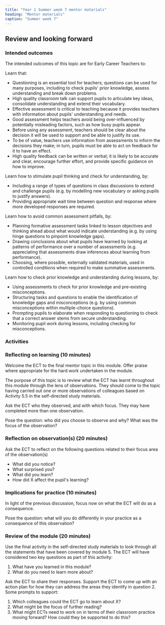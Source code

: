 ```yaml
---
title: "Year 1 Summer week 7 mentor materials"
heading: "Mentor materials"
caption: "Summer week 7"
---
```


## Review and looking forward

### Intended outcomes

The intended outcomes of this topic are for Early Career Teachers to:

Learn that:

- Questioning is an essential tool for teachers; questions can be used for many purposes, including to check pupils' prior knowledge, assess understanding and break down problems.
- High quality classroom talk can support pupils to articulate key ideas, consolidate understanding and extend their vocabulary.
- Effective assessment is critical to teaching because it provides teachers with information about pupils' understanding and needs.
- Good assessment helps teachers avoid being over-influenced by potentially misleading factors, such as how busy pupils appear.
- Before using any assessment, teachers should be clear about the decision it will be used to support and be able to justify its use.
- To be of value, teachers use information from assessments to inform the decisions they make; in turn, pupils must be able to act on feedback for it to have an effect.
- High quality feedback can be written or verbal; it is likely to be accurate and clear, encourage further effort, and provide specific guidance on how to improve.

Learn how to stimulate pupil thinking and check for understanding, by:

- Including a range of types of questions in class discussions to extend and challenge pupils (e.g. by modelling new vocabulary or asking pupils to justify answers).
- Providing appropriate wait time between question and response where more developed responses are required.

Learn how to avoid common assessment pitfalls, by:

- Planning formative assessment tasks linked to lesson objectives and thinking ahead about what would indicate understanding (e.g. by using hinge questions to pinpoint knowledge gaps).
- Drawing conclusions about what pupils have learned by looking at patterns of performance over a number of assessments (e.g. appreciating that assessments draw inferences about learning from performance).
- Choosing, where possible, externally validated materials, used in controlled conditions when required to make summative assessments.

Learn how to check prior knowledge and understanding during lessons, by:

- Using assessments to check for prior knowledge and pre-existing misconceptions.
- Structuring tasks and questions to enable the identification of knowledge gaps and misconceptions (e.g. by using common misconceptions within multiple-choice questions).
- Prompting pupils to elaborate when responding to questioning to check that a correct answer stems from secure understanding.
- Monitoring pupil work during lessons, including checking for misconceptions.

### Activities

### Reflecting on learning (10 minutes)

Welcome the ECT to the final mentor topic in this module. Offer praise where appropriate for the hard work undertaken in the module.

The purpose of this topic is to review what the ECT has learnt throughout this module through the lens of observations. They should come to the topic having carried out one or more observations of colleagues based on Activity 5.5 in the self-directed study materials.

Ask the ECT who they observed, and with which focus. They may have completed more than one observation.

Pose the question: who did you choose to observe and why? What was the focus of the observation?

### Reflection on observation(s) (20 minutes)

Ask the ECT to reflect on the following questions related to their focus area of the observation(s)

- What did you notice?
- What surprised you?
- What did you learn?
- How did X affect the pupil's learning?

### Implications for practice (10 minutes)

In light of the previous discussion, focus now on what the ECT will do as a consequence.

Pose the question: what will you do differently in your practice as a consequence of this observation?

### Review of the module (20 minutes)

Use the final activity in the self-directed study materials to look through all the statements that have been covered by module 5. The ECT will have considered two key questions as part of this activity:

1. What have you learned in this module?
2. What do you need to learn more about?

Ask the ECT to share their responses. Support the ECT to come up with an action plan for how they can address the areas they identify in question 2. Some prompts to support:

1. Which colleagues could the ECT go to learn about X?
2. What might be the focus of further reading?
3. What might ECTs need to work on in terms of their classroom practice moving forward? How could they be supported to do this?
